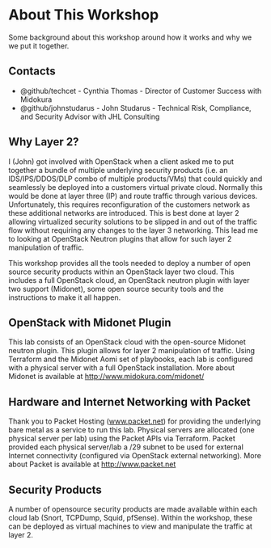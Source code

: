 # About This Workshop

Some background about this workshop around how it works and why we we put it together.

## Contacts

 * @github/techcet - Cynthia Thomas - Director of Customer Success with Midokura
 * @github/johnstudarus - John Studarus - Technical Risk, Compliance, and Security Advisor with JHL Consulting

## Why Layer 2?

I (John) got involved with OpenStack when a client asked me to put together a bundle of multiple underlying security products (i.e. an IDS/IPS/DDOS/DLP combo of multiple products/VMs) that could quickly and seamlessly be deployed into a customers virtual private cloud. Normally this would be done at layer three (IP) and route traffic through various devices. Unfortunately, this requires reconfiguration of the customers network as these additional networks are introduced. This is best done at layer 2 allowing virtualized security solutions to be slipped in and out of the traffic flow without requiring any changes to the layer 3 networking. This lead me to looking at OpenStack Neutron plugins that allow for such layer 2 manipulation of traffic.

This workshop provides all the tools needed to deploy a number of open source security products within an OpenStack layer two cloud. This includes a full OpenStack cloud, an OpenStack neutron plugin with layer two support (Midonet), some open source security tools and the instructions to make it all happen.

## OpenStack with Midonet Plugin

This lab consists of an OpenStack cloud with the open-source Midonet neutron plugin. This plugin allows for layer 2 manipulation of traffic. Using Terraform and the Midonet Aomi set of playbooks, each lab is configured with a physical server with a full OpenStack installation. More about Midonet is available at http://www.midokura.com/midonet/

## Hardware and Internet Networking with Packet

Thank you to Packet Hosting (www.packet.net) for providing the underlying bare metal as a service to run this lab. Physical servers are allocated (one physical server per lab) using the Packet APIs via Terraform. Packet provided each physical server/lab a /29 subnet to be used for external Internet connectivity (configured via OpenStack external networking). More about Packet is available at http://www.packet.net

## Security Products

A number of opensource security products are made available within each cloud lab (Snort, TCPDump, Squid, pfSense). Within the workshop, these can be deployed as virtual machines to view and manipulate the traffic at layer 2.



